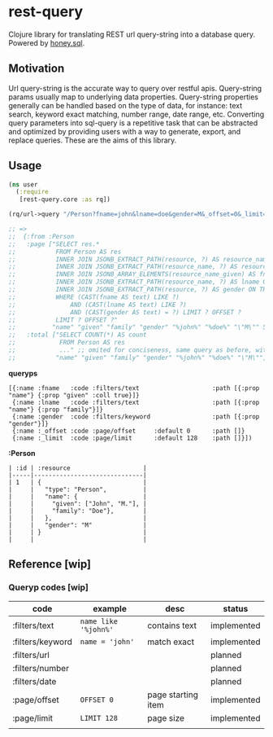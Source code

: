 # rest-query

Clojure library for translating REST url query-string into a database query. Powered by [honey.sql](https://github.com/seancorfield/honeysql).

## Motivation

Url query-string is the accurate way to query over restful apis. Query-string params usually map to underlying data properties. Query-string properties generally can be handled based on the type of data, for instance: text search, keyword exact matching, number range, date range, etc. Converting query parameters into sql-query is a repetitive task that can be abstracted and optimized by providing users with a way to generate, export, and replace queries. These are the aims of this library.

## Usage

```clj
(ns user
  (:require
   [rest-query.core :as rq])

(rq/url->query "/Person?fname=john&lname=doe&gender=M&_offset=0&_limit=5" :resource queryps)

;; =>
;;  {:from :Person
;;   :page ["SELECT res.* 
;;           FROM Person AS res 
;;           INNER JOIN JSONB_EXTRACT_PATH(resource, ?) AS resource_name ON TRUE 
;;           INNER JOIN JSONB_EXTRACT_PATH(resource_name, ?) AS resource_name_given ON TRUE 
;;           INNER JOIN JSONB_ARRAY_ELEMENTS(resource_name_given) AS fname ON TRUE 
;;           INNER JOIN JSONB_EXTRACT_PATH(resource_name, ?) AS lname ON TRUE 
;;           INNER JOIN JSONB_EXTRACT_PATH(resource, ?) AS gender ON TRUE 
;;           WHERE (CAST(fname AS text) LIKE ?) 
;;               AND (CAST(lname AS text) LIKE ?) 
;;               AND (CAST(gender AS text) = ?) LIMIT ? OFFSET ? 
;;           LIMIT ? OFFSET ?"
;;          "name" "given" "family" "gender" "%john%" "%doe%" "\"M\"" 5 0]
;;   :total ["SELECT COUNT(*) AS count 
;;            FROM Person AS res 
;;            ..." ;; omited for conciseness, same query as before, without paging
;;           "name" "given" "family" "gender" "%john%" "%doe%" "\"M\""]}
```

**queryps**

``` edn
[{:name :fname   :code :filters/text                    :path [{:prop "name"} {:prop "given" :coll true}]}
 {:name :lname   :code :filters/text                    :path [{:prop "name"} {:prop "family"}]}
 {:name :gender  :code :filters/keyword                 :path [{:prop "gender"}]}
 {:name :_offset :code :page/offset     :default 0      :path []}
 {:name :_limit  :code :page/limit      :default 128    :path []}])
```

**:Person**

```
| :id | :resource                    |
|-----|------------------------------|
| 1   | {                            |
|     |   "type": "Person",          |
|     |   "name": {                  |
|     |     "given": ["John", "M."], |
|     |     "family": "Doe"},        |
|     |   },                         |
|     |   "gender": "M"              |
|     | }                            |
|     |                              |
```

## Reference [wip]

### Queryp codes [wip]

| code             | example              | desc               | status      |
|------------------|----------------------|--------------------|-------------|
| :filters/text    | `name like '%john%'` | contains text      | implemented |
| :filters/keyword | `name = 'john'`      | match exact        | implemented |
| :filters/url     |                      |                    | planned     |
| :filters/number  |                      |                    | planned     |
| :filters/date    |                      |                    | planned     |
| :page/offset     | `OFFSET 0`           | page starting item | implemented |
| :page/limit      | `LIMIT 128`          | page size          | implemented |
|                  |                      |                    |             |
